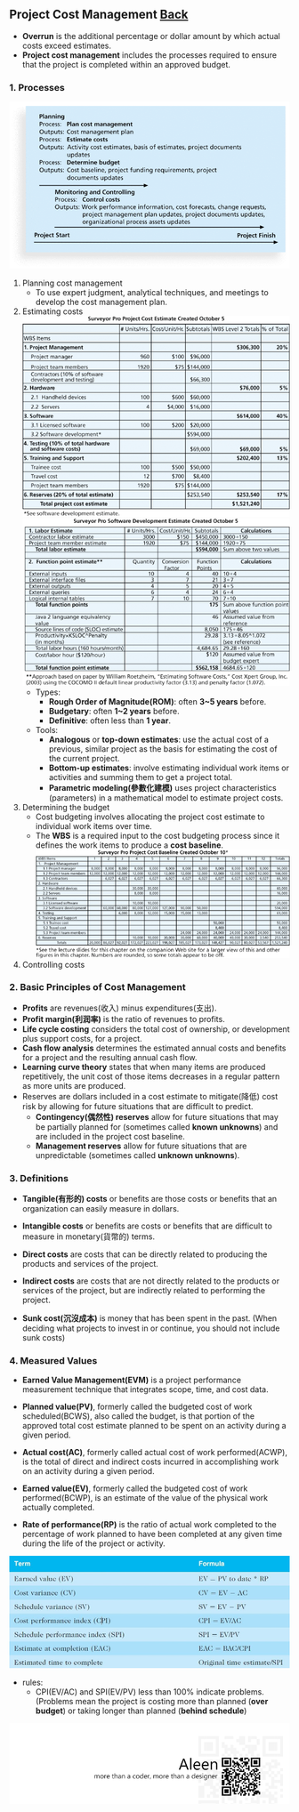 ## Project Cost Management	[Back](./../projectManagement.md)

-  **Overrun** is the additional percentage or dollar amount by which actual costs exceed estimates.
- **Project cost management** includes the processes required to ensure that the project is completed within an approved budget.

### 1. Processes

<img src="./processes.png">

1. Planning cost management
    - To use expert judgment, analytical techniques, and meetings to develop the cost management plan.
2. Estimating costs <img src="./cost_estimate.png"> <img src="./software_development_estimate.png">
    - Types:
        - **Rough Order of Magnitude(ROM)**: often **3~5 years** before.
        - **Budgetary**: often **1~2 years** before.
        - **Definitive**: often less than **1 year**.
    - Tools:
        - **Analogous** or **top-down estimates**: use the actual cost of a previous, similar project as the basis for estimating the cost of the current project.
        - **Bottom-up estimates**: involve estimating individual work items or activities and summing them to get a project total.
        - **Parametric modeling(參數化建模)** uses project characteristics (parameters) in a mathematical model to estimate project costs. 
3. Determining the budget
    - Cost budgeting involves allocating the project cost estimate to individual work items over time.
    - The **WBS** is a required input to the cost budgeting process since it defines the work items to produce a **cost baseline**. <img src="./cost_baseline.png">
4. Controlling costs

### 2. Basic Principles of Cost Management

- **Profits** are revenues(收入) minus expenditures(支出).
- **Profit margin(利润率)** is the ratio of revenues to profits.
- **Life cycle costing** considers the total cost of ownership, or development plus support costs, for a project.
- **Cash flow analysis** determines the estimated annual costs and benefits for a project and the resulting annual cash flow.
- **Learning curve theory** states that when many items are produced repetitively, the unit cost of those items decreases in a regular pattern as more units are produced.
- Reserves are dollars included in a cost estimate to mitigate(降低) cost risk by allowing for future situations that are difficult to predict.
    - **Contingency(偶然性) reserves** allow for future situations that may be partially planned for (sometimes called **known unknowns**) and are included in the project cost baseline.
    - **Management reserves** allow for future situations that are unpredictable (sometimes called **unknown unknowns**).

### 3. Definitions

- **Tangible(有形的) costs** or benefits are those costs or benefits that an organization can easily measure in dollars.
- **Intangible costs** or benefits are costs or benefits that are difficult to measure in monetary(貨幣的) terms.


- **Direct costs** are costs that can be directly related to producing the products and services of the project.
- **Indirect costs** are costs that are not directly related to the products or services of the project, but are indirectly related to performing the project.


- **Sunk cost(沉沒成本)** is money that has been spent in the past. (When deciding what projects to invest in or continue, you should not include sunk costs)

### 4. Measured Values

- **Earned Value Management(EVM)** is a project performance measurement technique that integrates scope, time, and cost data.
- **Planned value(PV)**, formerly called the budgeted cost of work scheduled(BCWS), also called the budget, is that portion of the approved total cost estimate planned to be spent on an activity during a given period.
- **Actual cost(AC)**, formerly called actual cost of work performed(ACWP), is the total of direct and indirect costs incurred in accomplishing work on an activity during a given period.
- **Earned value(EV)**, formerly called the budgeted cost of work performed(BCWP), is an estimate of the value of the physical work actually completed.


- **Rate of performance(RP)** is the ratio of actual work completed to the percentage of work planned to have been completed at any given time during the life of the project or activity.

<img src="./ev_formulas.jpg">

- rules:
    - CPI(EV/AC) and SPI(EV/PV) less than 100% indicate problems. (Problems mean the project is costing more than planned (**over budget**) or taking longer than planned (**behind schedule**)

<a href="http://aleen42.github.io/" target="_blank" ><img src="./../../pic/tail.gif"></a>
